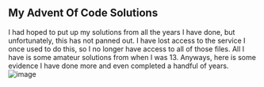 ## My Advent Of Code Solutions
I had hoped to put up my solutions from all the years I have done, but unfortunately, this has not panned out. I have lost access to the service I once used to do this, so I no longer have access to all of those files. All I have is some amateur solutions from when I was 13.
Anyways, here is some evidence I have done more and even completed a handful of years.
![image](https://github.com/user-attachments/assets/d48a32ad-82ef-4e29-b1c9-a6f4734d2a3a)
